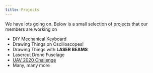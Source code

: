 ```yaml
---
title: Projects
---
```


We have lots going on. Below is a small selection of projects that our members are working on

* DIY Mechanical Keyboard
* Drawing Things on Oscilloscopes!
* Drawing Things with __LASER BEAMS__
* Lasercut Drone Fuselage
* [UAV 2020 Challenge](https://uavchallenge.org/medical-rescue/)
* Many, many more
